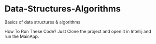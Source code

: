 # Data-Structures-Algorithms
Basics of data structures &amp; algorithms

How To Run These Code?
Just Clone the project and open it in Intellij and run the MainApp.
